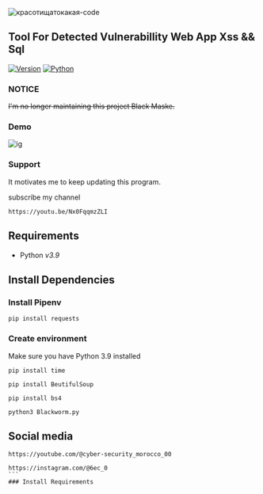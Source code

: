 ![красотищатокакая-code](https://user-images.githubusercontent.com/88341460/189535591-84f204da-08af-4989-821f-e6608902a4a1.gif)


## Tool For Detected Vulnerabillity Web App Xss && Sql 

[![Version](https://img.shields.io/badge/Version-1.0.0-green)]()
[![Python](https://img.shields.io/badge/Python-v1.0-yellow)]()

### NOTICE

~~I'm no longer maintaining this project Black Maske.~~



### Demo

<img src="./slvat.png" alt="ig">

### Support

It motivates me to keep updating this program.

subscribe my channel

```
https://youtu.be/Nx0FqqmzZLI
```
## Requirements

- Python _v3.9_

## Install Dependencies

### Install Pipenv

```
pip install requests
```

### Create environment

Make sure you have Python 3.9 installed

```
pip install time
```
```
pip install BeutifulSoup
```
```
pip install bs4
```
```
python3 Blackworm.py
```
## Social media

```
https://youtube.com/@cyber-security_morocco_00

```

```
https://instagram.com/@6ec_0                                                                              ```                                                                                                          ### Install Requirements
```                                                                 

